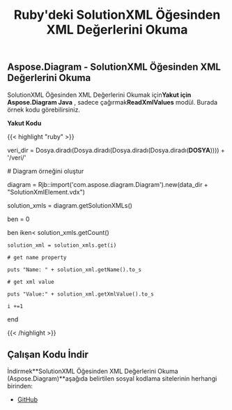﻿---
title: Ruby'deki SolutionXML Öğesinden XML Değerlerini Okuma
type: docs
weight: 20
url: /tr/java/reading-xml-values-from-the-solutionxml-element-in-ruby/
---
## **Aspose.Diagram - SolutionXML Öğesinden XML Değerlerini Okuma**
 SolutionXML Öğesinden XML Değerlerini Okumak için**Yakut için Aspose.Diagram Java** , sadece çağırmak**ReadXmlValues** modül. Burada örnek kodu görebilirsiniz.

**Yakut Kodu**

{{< highlight "ruby" >}}

 veri_dir = Dosya.diradı(Dosya.diradı(Dosya.diradı(Dosya.diradı(__DOSYA__)))) + '/veri/'

\# Diagram örneğini oluştur

diagram = Rjb::import('com.aspose.diagram.Diagram').new(data_dir + "SolutionXmlElement.vdx")

solution_xmls = diagram.getSolutionXMLs()

ben = 0

 ben iken< solution_xmls.getCount()

    solution_xml = solution_xmls.get(i)

    # get name property

    puts "Name: " + solution_xml.getName().to_s

    # get xml value

    puts "Value:" + solution_xml.getXmlValue().to_s

    i +=1

end

{{< /highlight >}}
## **Çalışan Kodu İndir**
 İndirmek**SolutionXML Öğesinden XML Değerlerini Okuma (Aspose.Diagram)**aşağıda belirtilen sosyal kodlama sitelerinin herhangi birinden:

- [GitHub](https://github.com/asposediagram/Aspose.Diagram-for-Java/blob/master/Plugins/Aspose_Diagram_Java_for_Ruby/lib/asposediagramjava/SolutionXML/readxmlvalues.rb)
